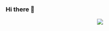 ### Hi there 👋

<!--
**kkumar30/kkumar30** is a ✨ _special_ ✨ repository because its `README.md` (this file) appears on your GitHub profile.

Here are some ideas to get you started:

- 🔭 I’m currently working on ...
- 🌱 I’m currently learning ...
- 👯 I’m looking to collaborate on ...
- 🤔 I’m looking for help with ...
- 💬 Ask me about Django
- 📫 How to reach me: ...
- 😄 Pronouns: ...
- ⚡ Fun fact: ...
-->


<div align="center">
	<a href="https://www.youtube.com/watch?v=2i47sGIurnA&list=OLAK5uy_mebYgGjMINiO11XqdRUSOHf7i30KuJ4Ns&index=2">
		<img src="https://i.stack.imgur.com/EzZiD.png">
	</a>
</div>
